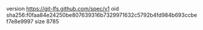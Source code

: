 version https://git-lfs.github.com/spec/v1
oid sha256:f0faa84e24250be807639316b7329971632c5792b4fd984b693ccbef7e8e9997
size 8785
